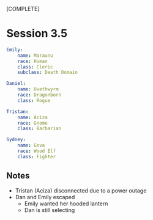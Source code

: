 [COMPLETE]

# Session 3.5

```yaml
Emily:
    name: Maraunu
    race: Human
    class: Cleric
    subclass: Death Domain

Daniel:
    name: Uvethwyrm
    race: Dragonborn
    class: Rogue

Tristan:
    name: Aciza
    race: Gnome
    class: Barbarian

Sydney:
    name: Gova
    race: Wood Elf
    class: Fighter
```

## Notes
- Tristan (Aciza) disconnected due to a power outage
- Dan and Emily escaped
    - Emily wanted her hooded lantern
    - Dan is still selecting
